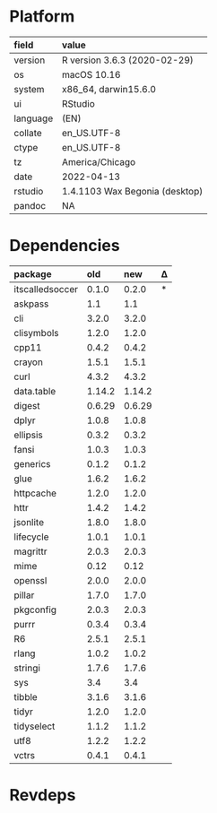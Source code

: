 # Platform

|field    |value                          |
|:--------|:------------------------------|
|version  |R version 3.6.3 (2020-02-29)   |
|os       |macOS  10.16                   |
|system   |x86_64, darwin15.6.0           |
|ui       |RStudio                        |
|language |(EN)                           |
|collate  |en_US.UTF-8                    |
|ctype    |en_US.UTF-8                    |
|tz       |America/Chicago                |
|date     |2022-04-13                     |
|rstudio  |1.4.1103 Wax Begonia (desktop) |
|pandoc   |NA                             |

# Dependencies

|package         |old    |new    |Δ  |
|:---------------|:------|:------|:--|
|itscalledsoccer |0.1.0  |0.2.0  |*  |
|askpass         |1.1    |1.1    |   |
|cli             |3.2.0  |3.2.0  |   |
|clisymbols      |1.2.0  |1.2.0  |   |
|cpp11           |0.4.2  |0.4.2  |   |
|crayon          |1.5.1  |1.5.1  |   |
|curl            |4.3.2  |4.3.2  |   |
|data.table      |1.14.2 |1.14.2 |   |
|digest          |0.6.29 |0.6.29 |   |
|dplyr           |1.0.8  |1.0.8  |   |
|ellipsis        |0.3.2  |0.3.2  |   |
|fansi           |1.0.3  |1.0.3  |   |
|generics        |0.1.2  |0.1.2  |   |
|glue            |1.6.2  |1.6.2  |   |
|httpcache       |1.2.0  |1.2.0  |   |
|httr            |1.4.2  |1.4.2  |   |
|jsonlite        |1.8.0  |1.8.0  |   |
|lifecycle       |1.0.1  |1.0.1  |   |
|magrittr        |2.0.3  |2.0.3  |   |
|mime            |0.12   |0.12   |   |
|openssl         |2.0.0  |2.0.0  |   |
|pillar          |1.7.0  |1.7.0  |   |
|pkgconfig       |2.0.3  |2.0.3  |   |
|purrr           |0.3.4  |0.3.4  |   |
|R6              |2.5.1  |2.5.1  |   |
|rlang           |1.0.2  |1.0.2  |   |
|stringi         |1.7.6  |1.7.6  |   |
|sys             |3.4    |3.4    |   |
|tibble          |3.1.6  |3.1.6  |   |
|tidyr           |1.2.0  |1.2.0  |   |
|tidyselect      |1.1.2  |1.1.2  |   |
|utf8            |1.2.2  |1.2.2  |   |
|vctrs           |0.4.1  |0.4.1  |   |

# Revdeps

